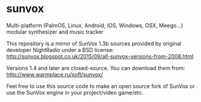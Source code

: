 # sunvox
Multi-platform (PalmOS, Linux, Android, iOS, Windows, OSX, Meego…) modular synthesizer and music tracker

This repository is a mirror of SunVox 1.3b sources provided
by original developer NightRadio under a BSD license:
http://sunvox.blogspot.co.uk/2015/09/all-sunvox-versions-from-2008.html

Versions 1.4 and later are closed-source.
You can download them from: http://www.warmplace.ru/soft/sunvox/

Feel free to use this source code to make an open source fork of SunVox 
or use the SunVox engine in your project/video game/etc.
